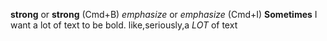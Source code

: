 **strong** or __strong__ (Cmd+B)
*emphasize* or _emphasize_ (Cmd+I)
**Sometimes** I want a lot of text to be bold.
like,seriously,a _LOT_ of text
